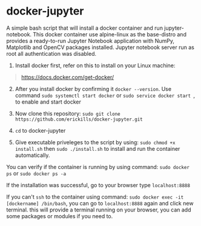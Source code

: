 # docker-jupyter

A simple bash script that will install a docker container and run jupyter-notebook. This docker container use alpine-linux as the base-distro and provides a ready-to-run Jupyter Notebook application with NumPy, Matplotlib and OpenCV packages installed. Jupyter notebook server run as root all authentication was disabled. 

1. Install docker first, refer on this to install on your Linux machine:

> https://docs.docker.com/get-docker/

2. After you install docker by confirming it ``` docker --version ```. Use command ``` sudo systemctl start docker ``` or ```sudo service docker start ```, to enable and start docker

3. Now clone this repository: ```sudo git clone https://github.com/erickills/docker-jupyter.git ```

4. ``` cd ``` to docker-jupyter 

5. Give executable priveleges to the script by using: ``` sudo chmod +x install.sh ``` then ``` sudo ./install.sh ``` to install and run the container automatically.

You can verify if the container is running by using command: ``` sudo docker ps ``` or ``` sudo docker ps -a ```

If the installation was successful, go to your browser type ``` localhost:8888 ```

If you can't ``` ssh ``` to the container using command: ``` sudo docker exec -it [dockername] /bin/bash ```, you can go to ``` localhost:8888 ``` again and click new terminal. this will provide a terminal running on your browser, you can add some packages or modules if you need to.


